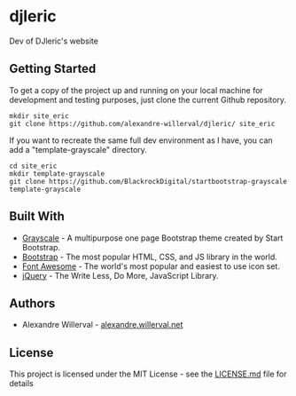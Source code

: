 # djleric

Dev of DJleric's website

## Getting Started

To get a copy of the project up and running on your local machine for 
development and testing purposes, just clone the current Github repository.
```
mkdir site_eric
git clone https://github.com/alexandre-willerval/djleric/ site_eric
```

If you want to recreate the same full dev environment as I have, you can add a "template-grayscale" directory.
```
cd site_eric
mkdir template-grayscale
git clone https://github.com/BlackrockDigital/startbootstrap-grayscale template-grayscale
```

## Built With

* [Grayscale](https://github.com/BlackrockDigital/startbootstrap-grayscale) - 
A multipurpose one page Bootstrap theme created by Start Bootstrap.
* [Bootstrap](https://getbootstrap.com/) - The most popular HTML, CSS, and JS library in the world.
* [Font Awesome](https://fontawesome.com/) - The world's most popular and easiest to use icon set.
* [jQuery](https://jquery.com/) - The Write Less, Do More, JavaScript Library.

## Authors

* Alexandre Willerval - [alexandre.willerval.net](http://alexandre.willerval.net/)

## License

This project is licensed under the MIT License - see the [LICENSE.md](LICENSE.md) file for details

